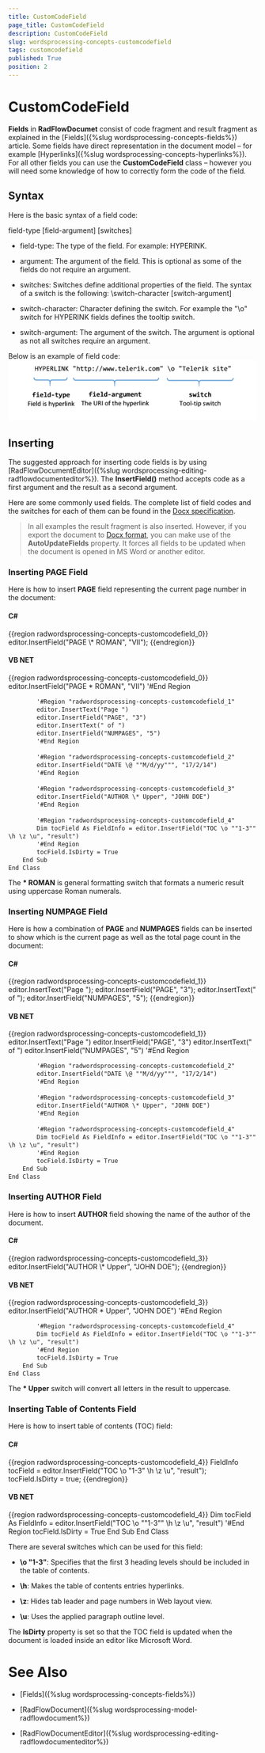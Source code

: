 ```yaml
---
title: CustomCodeField
page_title: CustomCodeField
description: CustomCodeField
slug: wordsprocessing-concepts-customcodefield
tags: customcodefield
published: True
position: 2
---
```


# CustomCodeField



__Fields__ in __RadFlowDocumet__ consist of code fragment and result fragment as explained in the
        [Fields]({%slug wordsprocessing-concepts-fields%}) article. Some fields have direct representation in the document model – for example
        [Hyperlinks]({%slug wordsprocessing-concepts-hyperlinks%}). For all other fields you can use the __CustomCodeField__ class –
        however you will need some knowledge of how to correctly form the code of the field.
      

## Syntax

Here is the basic syntax of a field code:
        

field-type [field-argument] [switches]

* field-type: The type of the field. For example: HYPERINK.
            

* argument: The argument of the field. This is optional as some of the fields do not require an argument.
            

* switches: Switches define additional properties of the field. The syntax of a switch is the following:
            \switch-character [switch-argument]

* switch-character: Character defining the switch. For example the "\o" switch for HYPERINK fields
                  defines the tooltip switch.
                

* switch-argument: The argument of the switch. The argument is optional as not all switches require an argument.
                

Below is an example of field code:
        ![wordsprocessing-concepts-customcodefield 001](images/wordsprocessing-concepts-customcodefield001.png)

## Inserting

The suggested approach for inserting code fields is by using [RadFlowDocumentEditor]({%slug wordsprocessing-editing-radflowdocumenteditor%}). The
          __InsertField()__ method accepts code as a first argument and the result as a second argument.
        

Here are some commonly used fields. The complete list of field codes and the switches for each of them can be found in the
          [Docx specification](http://www.ecma-international.org/publications/standards/Ecma-376.htm).
        

>In all examples the result fragment is also inserted. However, if you export the document to
            [Docx format](97359ebe-08c6-4c81-a64a-d40270199454), you can make use of the __AutoUpdateFields__
            property. It forces all fields to be updated when the document is opened in MS Word or another editor.
          

### Inserting PAGE Field

Here is how to insert __PAGE__ field representing the current page number in the document:
            

#### __C#__

{{region radwordsprocessing-concepts-customcodefield_0}}
	            editor.InsertField("PAGE  \\* ROMAN", "VII");
	{{endregion}}



#### __VB NET__

{{region radwordsprocessing-concepts-customcodefield_0}}
	        editor.InsertField("PAGE \* ROMAN", "VII")
	        '#End Region
	
	        '#Region "radwordsprocessing-concepts-customcodefield_1"
	        editor.InsertText("Page ")
	        editor.InsertField("PAGE", "3")
	        editor.InsertText(" of ")
	        editor.InsertField("NUMPAGES", "5")
	        '#End Region
	
	        '#Region "radwordsprocessing-concepts-customcodefield_2"
	        editor.InsertField("DATE \@ ""M/d/yy""", "17/2/14")
	        '#End Region
	
	        '#Region "radwordsprocessing-concepts-customcodefield_3"
	        editor.InsertField("AUTHOR \* Upper", "JOHN DOE")
	        '#End Region
	
	        '#Region "radwordsprocessing-concepts-customcodefield_4"
	        Dim tocField As FieldInfo = editor.InsertField("TOC \o ""1-3"" \h \z \u", "result")
	        '#End Region
	        tocField.IsDirty = True
	    End Sub
	End Class



The __\* ROMAN__ is general formatting switch that formats a numeric result using uppercase Roman numerals.
            

### Inserting NUMPAGE Field

Here is how a combination of __PAGE__ and __NUMPAGES__ fields can be inserted to show which is
              the current page as well as the total page count in the document:
            

#### __C#__

{{region radwordsprocessing-concepts-customcodefield_1}}
	            editor.InsertText("Page ");
	            editor.InsertField("PAGE", "3");
	            editor.InsertText(" of ");
	            editor.InsertField("NUMPAGES", "5");
	{{endregion}}



#### __VB NET__

{{region radwordsprocessing-concepts-customcodefield_1}}
	        editor.InsertText("Page ")
	        editor.InsertField("PAGE", "3")
	        editor.InsertText(" of ")
	        editor.InsertField("NUMPAGES", "5")
	        '#End Region
	
	        '#Region "radwordsprocessing-concepts-customcodefield_2"
	        editor.InsertField("DATE \@ ""M/d/yy""", "17/2/14")
	        '#End Region
	
	        '#Region "radwordsprocessing-concepts-customcodefield_3"
	        editor.InsertField("AUTHOR \* Upper", "JOHN DOE")
	        '#End Region
	
	        '#Region "radwordsprocessing-concepts-customcodefield_4"
	        Dim tocField As FieldInfo = editor.InsertField("TOC \o ""1-3"" \h \z \u", "result")
	        '#End Region
	        tocField.IsDirty = True
	    End Sub
	End Class



### Inserting AUTHOR Field

Here is how to insert __AUTHOR__ field showing the name of the author of the document.
            

#### __C#__

{{region radwordsprocessing-concepts-customcodefield_3}}
	            editor.InsertField("AUTHOR  \\* Upper", "JOHN DOE");
	{{endregion}}



#### __VB NET__

{{region radwordsprocessing-concepts-customcodefield_3}}
	        editor.InsertField("AUTHOR \* Upper", "JOHN DOE")
	        '#End Region
	
	        '#Region "radwordsprocessing-concepts-customcodefield_4"
	        Dim tocField As FieldInfo = editor.InsertField("TOC \o ""1-3"" \h \z \u", "result")
	        '#End Region
	        tocField.IsDirty = True
	    End Sub
	End Class



The __\* Upper__ switch will convert all letters in the result to uppercase.
            

### Inserting Table of Contents Field

Here is how to insert table of contents (TOC) field:
            

#### __C#__

{{region radwordsprocessing-concepts-customcodefield_4}}
	            FieldInfo tocField = editor.InsertField("TOC \\o \"1-3\" \\h \\z \\u", "result");
	            tocField.IsDirty = true;
	{{endregion}}



#### __VB NET__

{{region radwordsprocessing-concepts-customcodefield_4}}
	        Dim tocField As FieldInfo = editor.InsertField("TOC \o ""1-3"" \h \z \u", "result")
	        '#End Region
	        tocField.IsDirty = True
	    End Sub
	End Class



There are several switches which can be used for this field:
            

* __\o "1-3"__: Specifies that the first 3 heading levels should be included in the table of contents.
                

* __\h__: Makes the table of contents entries hyperlinks.
                

* __\z__: Hides tab leader and page numbers in Web layout view.
                

* __\u__: Uses the applied paragraph outline level.
                

The __IsDirty__ property is set so that the TOC field is updated when the document is loaded inside an editor like Microsoft Word.
            

# See Also

 * [Fields]({%slug wordsprocessing-concepts-fields%})

 * [RadFlowDocument]({%slug wordsprocessing-model-radflowdocument%})

 * [RadFlowDocumentEditor]({%slug wordsprocessing-editing-radflowdocumenteditor%})
